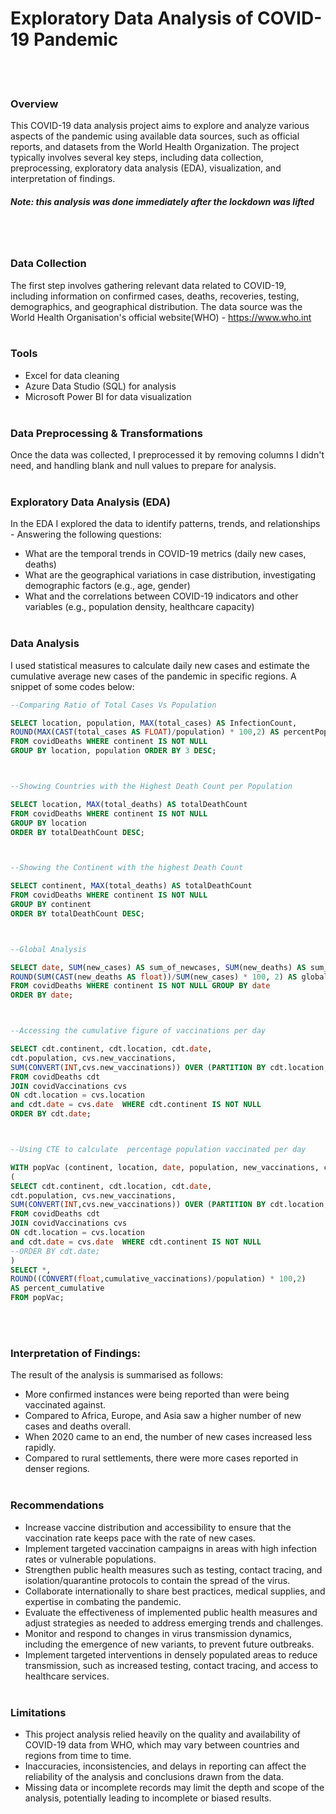 #  Exploratory Data Analysis of COVID-19 Pandemic
<br/><br/>

### Overview
This COVID-19 data analysis project aims to explore and analyze various aspects of the pandemic using available data sources, such as official reports, and datasets from the World Health Organization. The project typically involves several key steps, including data collection, preprocessing, exploratory data analysis (EDA), visualization, and interpretation of findings. 
##### Note: this analysis was done immediately after the lockdown was lifted
<br/><br/>

### Data Collection
The first step involves gathering relevant data related to COVID-19, including information on confirmed cases, deaths, recoveries, testing, demographics, and geographical distribution. The data source was the World Health Organisation's official website(WHO) - https://www.who.int
<br/><br/>

### Tools
- Excel for data cleaning
- Azure Data Studio (SQL) for analysis
- Microsoft Power BI for data visualization
<br/><br/>

### Data Preprocessing & Transformations
Once the data was collected, I preprocessed it by removing columns I didn't need, and handling blank and null values to prepare for analysis.
<br/><br/>

### Exploratory Data Analysis (EDA)
In the EDA I explored the data to identify patterns, trends, and relationships - Answering the following questions:
- What are the temporal trends in COVID-19 metrics (daily new cases, deaths) 
- What are the geographical variations in case distribution, investigating demographic factors (e.g., age, gender)
- What and the correlations between COVID-19 indicators and other variables (e.g., population density, healthcare capacity)
<br/><br/>

### Data Analysis
I used statistical measures to calculate daily new cases and estimate the cumulative average new cases of the pandemic in specific regions. A snippet of some codes below:
~~~ SQL
--Comparing Ratio of Total Cases Vs Population

SELECT location, population, MAX(total_cases) AS InfectionCount,
ROUND(MAX(CAST(total_cases AS FLOAT)/population) * 100,2) AS percentPopulationInfected
FROM covidDeaths WHERE continent IS NOT NULL
GROUP BY location, population ORDER BY 3 DESC;



--Showing Countries with the Highest Death Count per Population

SELECT location, MAX(total_deaths) AS totalDeathCount
FROM covidDeaths WHERE continent IS NOT NULL
GROUP BY location 
ORDER BY totalDeathCount DESC;



--Showing the Continent with the highest Death Count

SELECT continent, MAX(total_deaths) AS totalDeathCount
FROM covidDeaths WHERE continent IS NOT NULL
GROUP BY continent 
ORDER BY totalDeathCount DESC;



--Global Analysis

SELECT date, SUM(new_cases) AS sum_of_newcases, SUM(new_deaths) AS sum_of_deaths, 
ROUND(SUM(CAST(new_deaths AS float))/SUM(new_cases) * 100, 2) AS global_percent_death
FROM covidDeaths WHERE continent IS NOT NULL GROUP BY date 
ORDER BY date;



--Accessing the cumulative figure of vaccinations per day

SELECT cdt.continent, cdt.location, cdt.date, 
cdt.population, cvs.new_vaccinations, 
SUM(CONVERT(INT,cvs.new_vaccinations)) OVER (PARTITION BY cdt.location, cdt.date) AS cumulative_vaccinations
FROM covidDeaths cdt
JOIN covidVaccinations cvs
ON cdt.location = cvs.location
and cdt.date = cvs.date  WHERE cdt.continent IS NOT NULL 
ORDER BY cdt.date;



--Using CTE to calculate  percentage population vaccinated per day

WITH popVac (continent, location, date, population, new_vaccinations, cumulative_vaccinations) AS
(
SELECT cdt.continent, cdt.location, cdt.date, 
cdt.population, cvs.new_vaccinations, 
SUM(CONVERT(INT,cvs.new_vaccinations)) OVER (PARTITION BY cdt.location, cdt.date) AS cumulative_vaccinations
FROM covidDeaths cdt
JOIN covidVaccinations cvs
ON cdt.location = cvs.location
and cdt.date = cvs.date  WHERE cdt.continent IS NOT NULL 
--ORDER BY cdt.date;
)
SELECT *, 
ROUND((CONVERT(float,cumulative_vaccinations)/population) * 100,2) 
AS percent_cumulative
FROM popVac;

~~~

<br/><br/>

### Interpretation of Findings:
The result of the analysis is summarised as follows: 
-  More confirmed instances were being reported than were being vaccinated against.
-  Compared to Africa, Europe, and Asia saw a higher number of new cases and deaths overall.
-  When 2020 came to an end, the number of new cases increased less rapidly.
-  Compared to rural settlements, there were more cases reported in denser regions. 
<br/><br/>

### Recommendations
- Increase vaccine distribution and accessibility to ensure that the vaccination rate keeps pace with the rate of new cases.
- Implement targeted vaccination campaigns in areas with high infection rates or vulnerable populations.
- Strengthen public health measures such as testing, contact tracing, and isolation/quarantine protocols to contain the spread of the virus.
- Collaborate internationally to share best practices, medical supplies, and expertise in combating the pandemic.
- Evaluate the effectiveness of implemented public health measures and adjust strategies as needed to address emerging trends and challenges.
- Monitor and respond to changes in virus transmission dynamics, including the emergence of new variants, to prevent future outbreaks.
- Implement targeted interventions in densely populated areas to reduce transmission, such as increased testing, contact tracing, and access to healthcare services.
  <br/><br/>

### Limitations
- This project analysis relied heavily on the quality and availability of COVID-19 data from WHO, which may vary between countries and regions from time to time.
- Inaccuracies, inconsistencies, and delays in reporting can affect the reliability of the analysis and conclusions drawn from the data.
- Missing data or incomplete records may limit the depth and scope of the analysis, potentially leading to incomplete or biased results.




